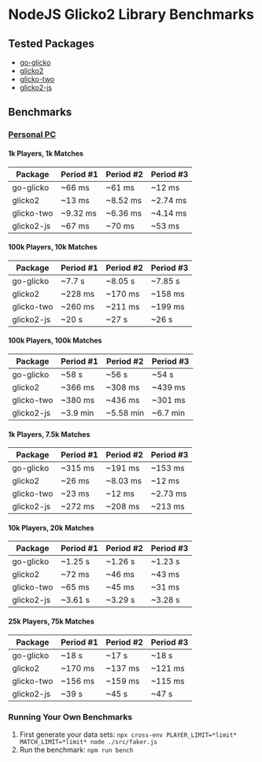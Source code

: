 # NodeJS Glicko2 Library Benchmarks
## Tested Packages
- [go-glicko](https://www.npmjs.com/package/go-glicko)
- [glicko2](https://www.npmjs.com/package/glicko2)
- [glicko-two](https://www.npmjs.com/package/glicko-two)
- [glicko2-js](https://www.npmjs.com/package/glicko2-js)

## Benchmarks

### [Personal PC](/specs.md)
#### 1k Players, 1k Matches
| Package    	| Period #1 	| Period #2 	| Period #3 	|
|------------	|-----------	|-----------	|-----------	|
| go-glicko  	| ~66 ms    	| ~61 ms    	| ~12 ms    	|
| glicko2    	| ~13 ms    	| ~8.52 ms  	| ~2.74 ms  	|
| glicko-two 	| ~9.32 ms  	| ~6.36 ms  	| ~4.14 ms  	|
| glicko2-js 	| ~67 ms    	| ~70 ms    	| ~53 ms    	|

#### 100k Players, 10k Matches
| Package    	| Period #1 	| Period #2 	| Period #3 	|
|------------	|-----------	|-----------	|-----------	|
| go-glicko  	| ~7.7 s    	| ~8.05 s   	| ~7.85 s   	|
| glicko2    	| ~228 ms   	| ~170 ms   	| ~158 ms   	|
| glicko-two 	| ~260 ms   	| ~211 ms   	| ~199 ms   	|
| glicko2-js 	| ~20 s     	| ~27 s     	| ~26 s     	|

#### 100k Players, 100k Matches
| Package    	| Period #1 	| Period #2 	| Period #3 	|
|------------	|-----------	|-----------	|-----------	|
| go-glicko  	| ~58 s     	| ~56 s     	| ~54 s     	|
| glicko2    	| ~366 ms   	| ~308 ms   	| ~439 ms   	|
| glicko-two 	| ~380 ms   	| ~436 ms   	| ~301 ms   	|
| glicko2-js 	| ~3.9 min  	| ~5.58 min 	| ~6.7 min  	|

#### 1k Players, 7.5k Matches
| Package    	| Period #1 	| Period #2 	| Period #3 	|
|------------	|-----------	|-----------	|-----------	|
| go-glicko  	| ~315 ms   	| ~191 ms   	| ~153 ms   	|
| glicko2    	| ~26 ms    	| ~8.03 ms  	| ~12 ms    	|
| glicko-two 	| ~23 ms    	| ~12 ms    	| ~2.73 ms  	|
| glicko2-js 	| ~272 ms   	| ~208 ms   	| ~213 ms   	|

#### 10k Players, 20k Matches
| Package    	| Period #1 	| Period #2 	| Period #3 	|
|------------	|-----------	|-----------	|-----------	|
| go-glicko  	| ~1.25 s   	| ~1.26 s   	| ~1.23 s   	|
| glicko2    	| ~72 ms    	| ~46 ms    	| ~43 ms    	|
| glicko-two 	| ~65 ms    	| ~45 ms    	| ~31 ms    	|
| glicko2-js 	| ~3.61 s   	| ~3.29 s   	| ~3.28 s   	|

#### 25k Players, 75k Matches
| Package    	| Period #1 	| Period #2 	| Period #3 	|
|------------	|-----------	|-----------	|-----------	|
| go-glicko  	| ~18 s     	| ~17 s     	| ~18 s     	|
| glicko2    	| ~170 ms   	| ~137 ms   	| ~121 ms   	|
| glicko-two 	| ~156 ms   	| ~159 ms   	| ~115 ms   	|
| glicko2-js 	| ~39 s     	| ~45 s     	| ~47 s     	|

### Running Your Own Benchmarks
1. First generate your data sets: `npx cross-env PLAYER_LIMIT=*limit* MATCH_LIMIT=*limit* node ./src/faker.js`
2. Run the benchmark: `npm run bench`